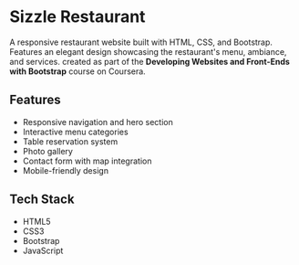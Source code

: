 # Sizzle Restaurant

A responsive restaurant website built with HTML, CSS, and Bootstrap. Features an elegant design showcasing the restaurant's menu, ambiance, and services.
created as part of the **Developing Websites and Front-Ends with Bootstrap** course on Coursera.


## Features
- Responsive navigation and hero section
- Interactive menu categories
- Table reservation system
- Photo gallery
- Contact form with map integration
- Mobile-friendly design

## Tech Stack
- HTML5
- CSS3
- Bootstrap
- JavaScript
